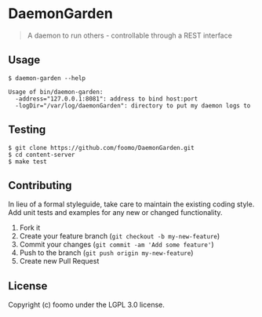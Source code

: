 # DaemonGarden

> A daemon to run others - controllable through a REST interface

## Usage

```
$ daemon-garden --help

Usage of bin/daemon-garden:
  -address="127.0.0.1:8081": address to bind host:port
  -logDir="/var/log/daemonGarden": directory to put my daemon logs to
```

## Testing

```
$ git clone https://github.com/foomo/DaemonGarden.git
$ cd content-server
$ make test
```

## Contributing
In lieu of a formal styleguide, take care to maintain the existing coding style. Add unit tests and examples for any new or changed functionality.

1. Fork it
2. Create your feature branch (`git checkout -b my-new-feature`)
3. Commit your changes (`git commit -am 'Add some feature'`)
4. Push to the branch (`git push origin my-new-feature`)
5. Create new Pull Request

## License
Copyright (c) foomo under the LGPL 3.0 license.
